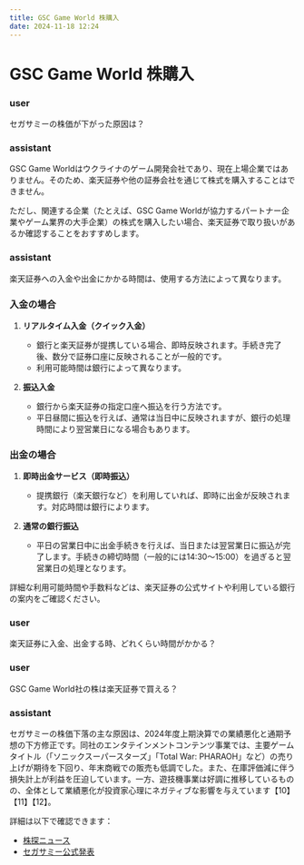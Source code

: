 ```yaml
---
title: GSC Game World 株購入
date: 2024-11-18 12:24
---
```


# GSC Game World 株購入

### user  

セガサミーの株価が下がった原因は？

### assistant  

GSC Game Worldはウクライナのゲーム開発会社であり、現在上場企業ではありません。そのため、楽天証券や他の証券会社を通じて株式を購入することはできません。

ただし、関連する企業（たとえば、GSC Game Worldが協力するパートナー企業やゲーム業界の大手企業）の株式を購入したい場合、楽天証券で取り扱いがあるか確認することをおすすめします。

### assistant  

楽天証券への入金や出金にかかる時間は、使用する方法によって異なります。

### 入金の場合
1. **リアルタイム入金（クイック入金）**  
   - 銀行と楽天証券が提携している場合、即時反映されます。手続き完了後、数分で証券口座に反映されることが一般的です。
   - 利用可能時間は銀行によって異なります。

2. **振込入金**  
   - 銀行から楽天証券の指定口座へ振込を行う方法です。  
   - 平日昼間に振込を行えば、通常は当日中に反映されますが、銀行の処理時間により翌営業日になる場合もあります。

### 出金の場合
1. **即時出金サービス（即時振込）**  
   - 提携銀行（楽天銀行など）を利用していれば、即時に出金が反映されます。対応時間は銀行によります。

2. **通常の銀行振込**  
   - 平日の営業日中に出金手続きを行えば、当日または翌営業日に振込が完了します。手続きの締切時間（一般的には14:30～15:00）を過ぎると翌営業日の処理となります。

詳細な利用可能時間や手数料などは、楽天証券の公式サイトや利用している銀行の案内をご確認ください。

### user  

楽天証券に入金、出金する時、どれくらい時間がかかる？

### user  

GSC Game World社の株は楽天証券で買える？

### assistant  

セガサミーの株価下落の主な原因は、2024年度上期決算での業績悪化と通期予想の下方修正です。同社のエンタテインメントコンテンツ事業では、主要ゲームタイトル（「ソニックスーパースターズ」「Total War: PHARAOH」など）の売り上げが期待を下回り、年末商戦での販売も低調でした。また、在庫評価減に伴う損失計上が利益を圧迫しています。一方、遊技機事業は好調に推移しているものの、全体として業績悪化が投資家心理にネガティブな影響を与えています【10】【11】【12】。

詳細は以下で確認できます：
- [株探ニュース](10)
- [セガサミー公式発表](12)
